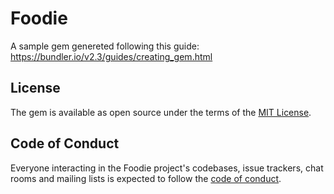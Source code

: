 # Foodie

A sample gem genereted following this guide: https://bundler.io/v2.3/guides/creating_gem.html

## License

The gem is available as open source under the terms of the [MIT License](https://opensource.org/licenses/MIT).

## Code of Conduct

Everyone interacting in the Foodie project's codebases, issue trackers, chat rooms and mailing lists is expected to follow the [code of conduct](https://github.com/[USERNAME]/foodie/blob/main/CODE_OF_CONDUCT.md).
